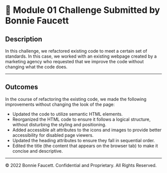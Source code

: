 # 📐 Module 01 Challenge Submitted by Bonnie Faucett

## Description

In this challenge, we refactored existing code to meet a certain set of standards. In this case, we worked with an existing webpage created by a marketing agency who requested that we improve the code without changing what the code does.

---

## Outcomes

In the course of refactoring the existing code, we made the following improvements without changing the look of the page:
- Updated the code to utilize semantic HTML elements.
- Reorganized the HTML code to ensure it follows a logical structure, without disturbing the styling and positioning.
- Added accessible alt attributes to the icons and images to provide better accessibility for disabled page viewers.
- Updated the heading attributes to ensure they fall in sequential order.
- Edited the title (the content that appears on the browser tab) to make it concise and descriptive.

---

© 2022 Bonnie Faucett. Confidential and Proprietary. All Rights Reserved.